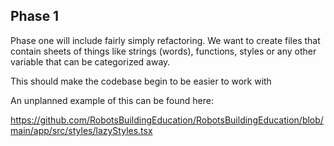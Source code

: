 ## Phase 1

Phase one will include fairly simply refactoring. 
We want to create files that contain sheets of things like strings (words), functions, styles or any other variable that can be categorized away.

This should make the codebase begin to be easier to work with

An unplanned example of this can be found here:

https://github.com/RobotsBuildingEducation/RobotsBuildingEducation/blob/main/app/src/styles/lazyStyles.tsx
